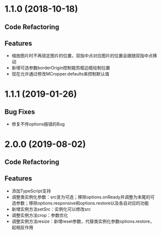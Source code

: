 # 1.1.0 (2018-10-18)

## Code Refactoring

## Features

* 缩放图片时不再锁定图片的位置，双指中点对应图片的位置会跟随双指中点移动
* 新增可选参数borderOrigin控制裁剪框边框绘制位置
* 现在允许通过修改MCropper.defaults来控制默认值

# 1.1.1 (2019-01-26)

## Bug Fixes

* 修复不传options报错的Bug

# 2.0.0 (2019-08-02)

## Code Refactoring

## Features

* 添加TypeScript支持
* 调整类实例化参数：src变为可选；移除options.onReady并调整为末尾的可选参数；移除options.responsive和options.restore以及各自对应的功能
* 新增实例方法setSrc：实例化可以修改src
* 调整实例方法crop：参数优化
* 调整实例方法resize：新增reset参数，代替类实例化参数options.restore，起相反作用
